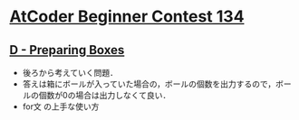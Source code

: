 # [AtCoder Beginner Contest 134](https://atcoder.jp/contests/abc134)

## [D - Preparing Boxes](https://atcoder.jp/contests/abc134/tasks/abc134_d)
- 後ろから考えていく問題．
- 答えは箱にボールが入っていた場合の，ボールの個数を出力するので，ボールの個数が0の場合は出力しなくて良い．
- for文 の上手な使い方
